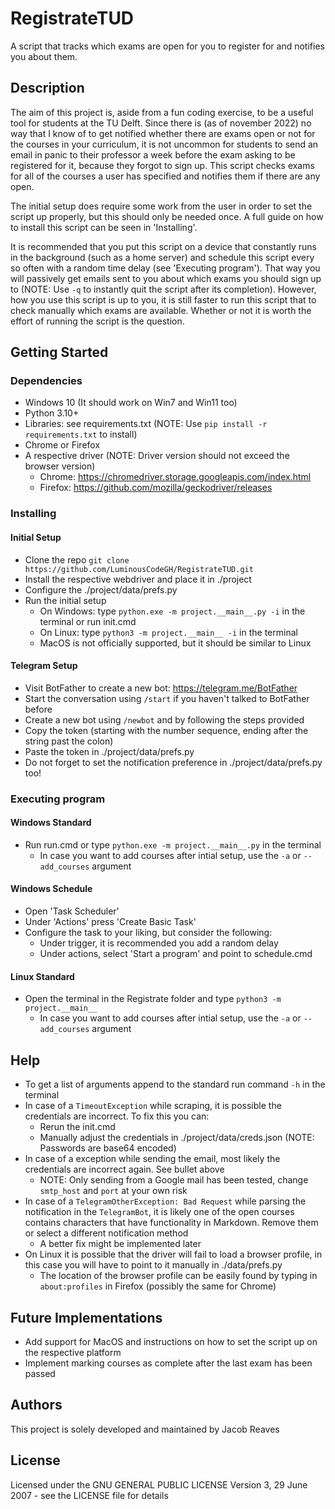 # RegistrateTUD
A script that tracks which exams are open for you to register for and notifies you about them.

## Description

The aim of this project is, aside from a fun coding exercise, to be a useful tool for students at the TU Delft.
Since there is (as of november 2022) no way that I know of to get notified whether there are exams open 
or not for the courses in your curriculum, it is not uncommon for students to send an email in panic to their
professor a week before the exam asking to be registered for it, because they forgot to sign up. This script
checks exams for all of the courses a user has specified and notifies them if there are any open. 

The initial setup does require some work from the user in order to set the script up properly, but this should only
be needed once. A full guide on how to install this script can be seen in 'Installing'.

It is recommended that you put this script on a device that constantly runs in the background (such as a home server)
and schedule this script every so often with a random time delay (see 'Executing program'). That way you will passively 
get emails sent to you about which exams you should sign up to (NOTE: Use `-q` to instantly quit the script after 
its completion). However, how you use this script is up to you, it is still faster to run this script that 
to check manually which exams are available. Whether or not it is worth the effort of running the script is the question.

## Getting Started

### Dependencies

* Windows 10 (It should work on Win7 and Win11 too)
* Python 3.10+
* Libraries: see requirements.txt (NOTE: Use `pip install -r requirements.txt` to install)
* Chrome or Firefox
* A respective driver (NOTE: Driver version should not exceed the browser version)
    * Chrome:  https://chromedriver.storage.googleapis.com/index.html
    * Firefox: https://github.com/mozilla/geckodriver/releases

### Installing

#### Initial Setup

* Clone the repo `git clone https://github.com/LuminousCodeGH/RegistrateTUD.git`
* Install the respective webdriver and place it in ./project
* Configure the ./project/data/prefs.py
* Run the initial setup
    * On Windows: type `python.exe -m project.__main__.py -i` in the terminal or run init.cmd
    * On Linux: type `python3 -m project.__main__ -i` in the terminal
    * MacOS is not officially supported, but it should be similar to Linux

#### Telegram Setup

* Visit BotFather to create a new bot: https://telegram.me/BotFather
* Start the conversation using `/start` if you haven't talked to BotFather before
* Create a new bot using `/newbot` and by following the steps provided
* Copy the token (starting with the number sequence, ending after the string past the colon)
* Paste the token in ./project/data/prefs.py
* Do not forget to set the notification preference in ./project/data/prefs.py too!

### Executing program

#### Windows Standard

* Run run.cmd or type `python.exe -m project.__main__.py` in the terminal
    * In case you want to add courses after intial setup, use the `-a` or `--add_courses` argument

#### Windows Schedule

* Open 'Task Scheduler'
* Under 'Actions' press 'Create Basic Task'
* Configure the task to your liking, but consider the following:
    * Under trigger, it is recommended you add a random delay
    * Under actions, select 'Start a program' and point to schedule.cmd

#### Linux Standard
* Open the terminal in the Registrate folder and type `python3 -m project.__main__`
    * In case you want to add courses after intial setup, use the `-a` or `--add_courses` argument

## Help

* To get a list of arguments append to the standard run command `-h` in the terminal
* In case of a `TimeoutException` while scraping, it is possible the credentials are incorrect. To fix this you can:
    * Rerun the init.cmd
    * Manually adjust the credentials in ./project/data/creds.json (NOTE: Passwords are base64 encoded)
* In case of a exception while sending the email, most likely the credentials are incorrect again. See bullet above
    * NOTE: Only sending from a Google mail has been tested, change `smtp_host` and `port` at your own risk
* In case of a `TelegramOtherException: Bad Request` while parsing the notification in the `TelegramBot`, it is likely one of the open courses contains characters that have functionality in Markdown. Remove them or select a different notification method
    * A better fix might be implemented later
* On Linux it is possible that the driver will fail to load a browser profile, in this case you will have to point to it manually in ./data/prefs.py
    * The location of the browser profile can be easily found by typing in `about:profiles` in Firefox (possibly the same for Chrome)

## Future Implementations

* Add support for MacOS and instructions on how to set the script up on the respective platform
* Implement marking courses as complete after the last exam has been passed

## Authors

This project is solely developed and maintained by Jacob Reaves

## License

Licensed under the GNU GENERAL PUBLIC LICENSE Version 3, 29 June 2007 - see the LICENSE file for details